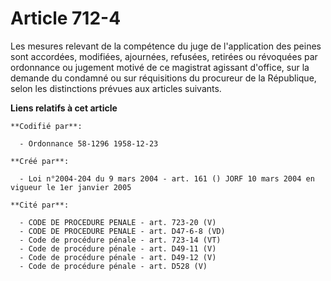 # Article 712-4

Les mesures relevant de la compétence du juge de l'application des peines sont accordées, modifiées, ajournées, refusées,
retirées ou révoquées par ordonnance ou jugement motivé de ce magistrat agissant d'office, sur la demande du condamné ou sur
réquisitions du procureur de la République, selon les distinctions prévues aux articles suivants.

**Liens relatifs à cet article**

	**Codifié par**:

	  - Ordonnance 58-1296 1958-12-23

	**Créé par**:

	  - Loi n°2004-204 du 9 mars 2004 - art. 161 () JORF 10 mars 2004 en vigueur le 1er janvier 2005

	**Cité par**:

	  - CODE DE PROCEDURE PENALE - art. 723-20 (V)
	  - CODE DE PROCEDURE PENALE - art. D47-6-8 (VD)
	  - Code de procédure pénale - art. 723-14 (VT)
	  - Code de procédure pénale - art. D49-11 (V)
	  - Code de procédure pénale - art. D49-12 (V)
	  - Code de procédure pénale - art. D528 (V)
